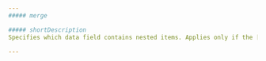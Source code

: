 ```yaml
---
##### merge

##### shortDescription
Specifies which data field contains nested items. Applies only if the [dataStructure](/Documentation/ApiReference/UI_Widgets/dxTreeView/Configuration/#dataStructure) option is *"tree"*.

---
```

